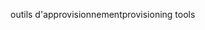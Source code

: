 <span data-ttu-id="e3348-101">outils d'approvisionnement</span><span class="sxs-lookup"><span data-stu-id="e3348-101">provisioning tools</span></span>